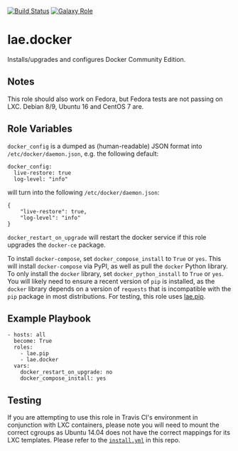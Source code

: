 [![Build Status](https://travis-ci.org/lae/ansible-role-docker.svg?branch=master)](https://travis-ci.org/lae/ansible-role-docker)
[![Galaxy Role](https://img.shields.io/badge/ansible--galaxy-docker-blue.svg)](https://galaxy.ansible.com/lae/docker/)

lae.docker
==========

Installs/upgrades and configures Docker Community Edition.

Notes
-----

This role should also work on Fedora, but Fedora tests are not passing on LXC.
Debian 8/9, Ubuntu 16 and CentOS 7 are.

Role Variables
--------------

`docker_config` is a dumped as (human-readable) JSON format into
`/etc/docker/daemon.json`, e.g. the following default:

```
docker_config:
  live-restore: true
  log-level: "info"
```

will turn into the following `/etc/docker/daemon.json`:

```
{
    "live-restore": true,
    "log-level": "info"
}
```

`docker_restart_on_upgrade` will restart the docker service if this role
upgrades the `docker-ce` package.

To install `docker-compose`, set `docker_compose_install` to `True` or `yes`.
This will install `docker-compose` via PyPI, as well as pull the `docker` Python
library. To only install the `docker` library, set `docker_python_install` to
`True` or `yes`. You will likely need to ensure a recent version of `pip` is
installed, as the `docker` library depends on a version of `requests` that is
incompatible with the `pip` package in most distributions. For testing, this
role uses [lae.pip](https://galaxy.ansible.com/lae/pip/).

Example Playbook
----------------

```
- hosts: all
  become: True
  roles:
    - lae.pip
    - lae.docker
  vars:
    docker_restart_on_upgrade: no
    docker_compose_install: yes
```

Testing
-------

If you are attempting to use this role in Travis CI's environment in conjunction
with LXC containers, please note you will need to mount the correct cgroups as
Ubuntu 14.04 does not have the correct mappings for its LXC templates. Please
refer to the [`install.yml`](tests/install.yml) in this repo.
